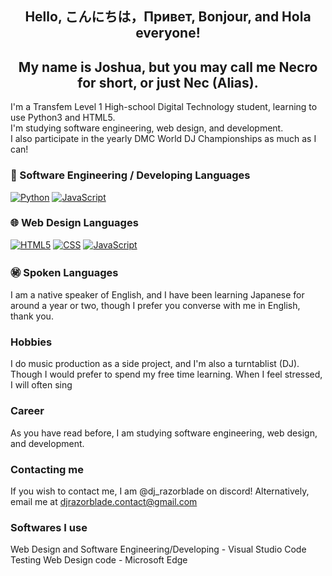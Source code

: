 <h2 align="center">Hello, こんにちは，Привет, Bonjour, and Hola everyone!</h2>
<h2 align="center">My name is Joshua, but you may call me Necro for short, or just Nec (Alias).</h2>
  
I'm a Transfem Level 1 High-school Digital Technology student, learning to use Python3 and HTML5.<br>
I'm studying software engineering, web design, and development.<br>
I also participate in the yearly DMC World DJ Championships as much as I can!<br>

### 📁 Software Engineering / Developing Languages

[![Python](https://img.shields.io/badge/Python-%233776AB.svg?style=for-the-badge&logo=Python&logoColor=white)](https://www.python.org/)
[![JavaScript](https://img.shields.io/badge/JavaScript-%23F7DF1E.svg?style=for-the-badge&logo=JavaScript&logoColor=black)](https://developer.mozilla.org/en-US/docs/Web/JavaScript)

### 🌐 Web Design Languages

[![HTML5](https://img.shields.io/badge/HTML5-%23E34F26.svg?style=for-the-badge&logo=HTML5&logoColor=white)](https://developer.mozilla.org/en-US/docs/Web/HTML)
[![CSS](https://img.shields.io/badge/CSS3-%231572B6.svg?style=for-the-badge&logo=CSS3&logoColor=white)](https://developer.mozilla.org/en-US/docs/Web/CSS)
[![JavaScript](https://img.shields.io/badge/JavaScript-%23F7DF1E.svg?style=for-the-badge&logo=JavaScript&logoColor=black)](https://developer.mozilla.org/en-US/docs/Web/JavaScript)

### ㊙️ Spoken Languages

I am a native speaker of English, and I have been learning Japanese for around a year or two,
though I prefer you converse with me in English, thank you.

### Hobbies

I do music production as a side project, and I'm also a turntablist (DJ). Though I would prefer to spend my free time learning.
When I feel stressed, I will often sing 

### Career

As you have read before, I am studying software engineering, web design, and development.

### Contacting me

If you wish to contact me, I am @dj_razorblade on discord!
Alternatively, email me at djrazorblade.contact@gmail.com

### Softwares I use

Web Design and Software Engineering/Developing - Visual Studio Code
Testing Web Design code - Microsoft Edge
